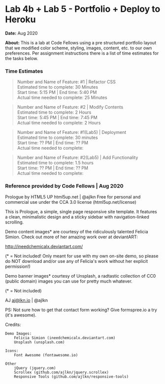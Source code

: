 # Lab 4b + Lab 5 - Portfolio + Deploy to Heroku
**Date:** Aug 2020

**About:** This is a lab at Code Fellows using a pre structured portfolio layout that we modified color scheme, styling, images, content, etc. to our own preferences. Per assignment instructions there is a list of time estimates for the tasks below. 

### Time Estimates
>Number and Name of Feature: #1 | Refactor CSS  
>Estimated time to complete: 30 Minutes  
>Start time: 5:15 PM | End time: 5:40 PM  
>Actual time needed to complete: 25 Minutes

>Number and Name of Feature: #2 | Modify Contents   
>Estimated time to complete: 2 Hours  
>Start time: 5:45 PM | End time: 7:45 PM    
>Actual time needed to complete: 2 Hours

>Number and Name of Feature: #1(Lab5) | Deployment    
>Estimated time to complete: 30 minutes    
>Start time: ?? PM | End time: ?? PM      
>Actual time needed to complete:   

>Number and Name of Feature: #2(Lab5) | Add Functionality  
>Estimated time to complete: 1.5 hours  
>Start time: ?? PM | End time: ?? PM    
>Actual time needed to complete: 


### Reference provided by Code Fellows | Aug 2020
Prologue by HTML5 UP
html5up.net | @ajlkn
Free for personal and commercial use under the CCA 3.0 license (html5up.net/license)


This is Prologue, a simple, single page responsive site template. It features a
clean, minimalistic design and a sticky sidebar with navigation-linked scrolling.

Demo content images* are courtesy of the ridiculously talented Felicia Simion. Check out
more of her amazing work over at deviantART:

http://ineedchemicalx.deviantart.com/

(* = Not included! Only meant for use with my own on-site demo, so please do NOT download
and/or use any of Felicia's work without her explicit permission!)

Demo banner images* courtesy of Unsplash, a radtastic collection of CC0 (public domain)
images you can use for pretty much whatever.

(* = Not included)

AJ
aj@lkn.io | @ajlkn

PS: Not sure how to get that contact form working? Give formspree.io a try (it's awesome).


Credits:

	Demo Images:
		Felicia Simion (ineedchemicalx.deviantart.com)
		Unsplash (unsplash.com)

	Icons:
		Font Awesome (fontawesome.io)

	Other
		jQuery (jquery.com)
		Scrollex (github.com/ajlkn/jquery.scrollex)
		Responsive Tools (github.com/ajlkn/responsive-tools)